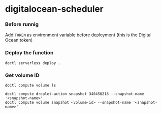 # digitalocean-scheduler

### Before runnig

Add `TOKEN` as environment variable before deployment (this is the Digital Ocean token)

### Deploy the function

`doctl serverless deploy .`

### Get volume ID

`doctl compute volume ls`

```
doctl compute droplet-action snapshot 340456218 --snapshot-name '<snapshot-name>'
doctl compute volume snapshot <volume-id> --snapshot-name '<snapshot-name>'

```